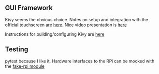 GUI Framework
-------------

Kivy seems the obvious choice. Notes on setup and integration with the official touchscreen are [here](https://github.com/mrichardson23/rpi-kivy-screen). Nice video presentation is [here](https://www.youtube.com/watch?v=Eah3Zq18OyM)

Instructions for building/configuring Kivy are [here](https://kivy.org/doc/stable/installation/installation-rpi.html#installation-rpi)

Testing
-------

pytest because I like it. Hardware interfaces to the RPi can be mocked with the [fake-rpi module](https://pypi.org/project/fake-rpi/)

